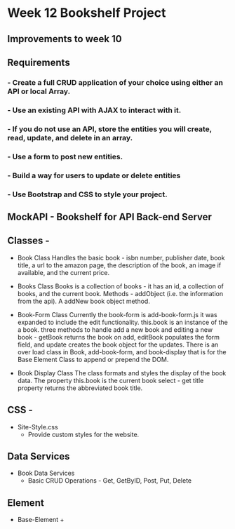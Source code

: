 # Week 12 Bookshelf Project 
## Improvements to week 10

## Requirements 
### - Create a full CRUD application of your choice using either an API or local Array.
### -	Use an existing API with AJAX to interact with it. 
### -	If you do not use an API, store the entities you will create, read, update, and delete in an array.
### -	Use a form to post new entities.
### -	Build a way for users to update or delete entities
### -	Use Bootstrap and CSS to style your project.

## MockAPI - Bookshelf for API Back-end Server

## Classes - 
- Book Class
	Handles the basic book - isbn number, publisher date, book title, a url to the amazon page, the description of the book, an image if available, and the current price. 
	
- Books Class 
	Books is a collection of books - it has an id, a collection of books, and the current book. 
	Methods - addObject (i.e. the information from the api). A addNew book object method.
	
- Book-Form Class 
	Currently the book-form is add-book-form.js it was expanded to include the edit functionality. 
	this.book is an instance of the a book. 
	three methods to handle add a new book and editing a new book - getBook returns the book on add, editBook populates the form field, and update creates the book object for the updates. 
	There is an over load class in Book, add-book-form, and book-display that is for the Base Element Class to append or prepend the DOM. 
	
- Book Display Class 
	The class formats and styles the display of the book data. The property this.book is the current book select - get title property returns the abbreviated book title. 
	
## CSS -
- Site-Style.css 
	+ Provide custom styles for the website. 
	
## Data Services 
-	Book Data Services 
	+	Basic CRUD Operations - Get, GetByID, Post, Put, Delete 
	
## Element 
- Base-Element 
	+ 
	

